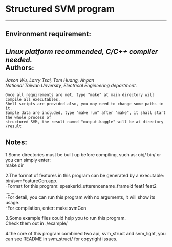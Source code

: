 # Structured SVM program
---
Environment requirement:  
---
*Linux platform recommended, C/C++ compiler needed.*  
Authors:
---  
*Jason Wu, Larry Tsai, Tom Huang, Ahpan*  
*National Taiwan Unversity, Electrical Engineering department.*  

	Once all requirements are met, type "make" at main directory will compile all executables.
	Shell scripts are provided also, you may need to change some paths in it.
	Sample data are included, type "make run" after "make", it shall start the whole process of
	structured SVM, the result named "output.kaggle" will be at directory /result
	
Notes:
---
1.Some directories must be built up before compiling, such as: obj/ bin/ or you can simply enter:  
make dir  

2.The format of features in this program can be generated by a executable: bin/svmFeatureGen.app.  
-Format for this program: speakerId\_utterencename\_frameid feat1 feat2 ........  
-For detail, you can run this program with no arguments, it will show its usage.  
-For compilation, enter: make svmGen   

3.Some example files could help you to run this program.  
Check them out in ./example/  

4.the core of this program combined two api, svm\_struct and svm\_light, you can see README in
svm\_struct/ for copyright issues.  
 
 
